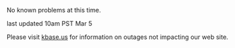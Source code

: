 
No known problems at this time.

last updated 10am PST Mar 5

Please visit <a href="https://kbase.us">kbase.us</a> for information on outages not impacting our web site.
